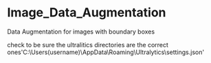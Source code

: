 # Image_Data_Augmentation
Data Augmentation for images with boundary boxes

check to be sure the ultralitics directories are the correct ones'C:\Users\(username)\AppData\Roaming\Ultralytics\settings.json'